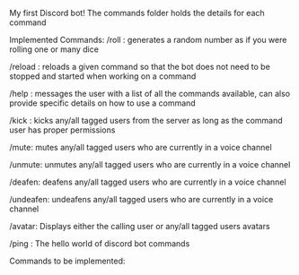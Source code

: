 My first Discord bot!
The commands folder holds the details for each command

Implemented Commands:
/roll : generates a random number as if you were rolling one or many dice

/reload : reloads a given command so that the bot does not need to be stopped and started when working on a command

/help : messages the user with a list of all the commands available, can also provide specific details on how to use a command

/kick : kicks any/all tagged users from the server as long as the command user has proper permissions

/mute: mutes any/all tagged users who are currently in a voice channel

/unmute: unmutes any/all tagged users who are currently in a voice channel

/deafen: deafens any/all tagged users who are currently in a voice channel

/undeafen: undeafens any/all tagged users who are currently in a voice channel

/avatar: Displays either the calling user or any/all tagged users avatars

/ping : The hello world of discord bot commands

Commands to be implemented:
